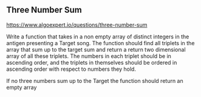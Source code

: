 ## Three Number Sum

https://www.algoexpert.io/questions/three-number-sum

Write a function that takes in a non empty array of distinct integers in the antigen presenting a Target song. The function should find all triplets in the array that sum up to the target sum and return a return two dimensional array of all these triplets. The numbers in each triplet should be in ascending order, and the triplets in themselves should be ordered in ascending order with respect to numbers they hold.

If no three numbers sum up to the Target the function should return an empty array
